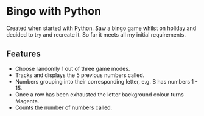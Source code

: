 # Bingo with Python

Created when started with Python. Saw a bingo game whilst on holiday and decided to try and recreate it. So far it meets all my initial requirements.

## Features

* Choose randomly 1 out of three game modes.
* Tracks and displays the 5 previous numbers called.
* Numbers grouping into their corresponding letter, e.g. B has numbers 1 - 15.
* Once a row has been exhausted the letter background colour turns Magenta.
* Counts the number of numbers called.
